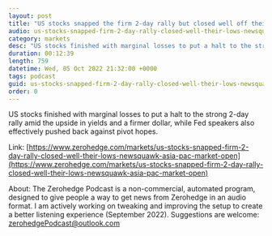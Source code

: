 ```yaml
---
layout: post
title: "US stocks snapped the firm 2-day rally but closed well off their lows - Newsquawk Asia-Pac Market Open"
audio: us-stocks-snapped-firm-2-day-rally-closed-well-their-lows-newsquawk-asia-pac-market-open-0
category: markets
desc: "US stocks finished with marginal losses to put a halt to the strong 2-day rally amid the upside in yields and a firmer dollar, while Fed speakers also effectively pushed back against pivot hopes."
duration: 00:12:39
length: 759
datetime: Wed, 05 Oct 2022 21:32:00 +0000
tags: podcast
guid: us-stocks-snapped-firm-2-day-rally-closed-well-their-lows-newsquawk-asia-pac-market-open-0
order: 0
---
```

US stocks finished with marginal losses to put a halt to the strong 2-day rally amid the upside in yields and a firmer dollar, while Fed speakers also effectively pushed back against pivot hopes.

Link: [https://www.zerohedge.com/markets/us-stocks-snapped-firm-2-day-rally-closed-well-their-lows-newsquawk-asia-pac-market-open](https://www.zerohedge.com/markets/us-stocks-snapped-firm-2-day-rally-closed-well-their-lows-newsquawk-asia-pac-market-open)

About: The Zerohedge Podcast is a non-commercial, automated program, designed to give people a way to get news from Zerohedge in an audio format.  I am actively working on tweaking and improving the setup to create a better listening experience (September 2022).  Suggestions are welcome: [zerohedgePodcast@outlook.com](mailto:zerohedgePodcast@outlook.com)